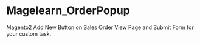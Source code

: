 # Magelearn_OrderPopup
Magento2 Add New Button on Sales Order View Page and Submit Form for your custom task.
